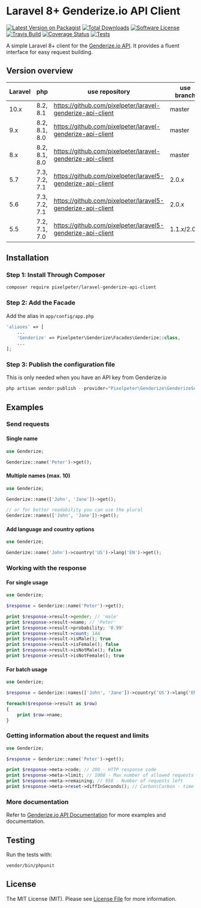 # Laravel 8+ Genderize.io API Client

[![Latest Version on Packagist](https://img.shields.io/packagist/v/pixelpeter/laravel-genderize-api-client.svg?style=flat-square)](https://packagist.org/packages/pixelpeter/laravel-genderize-api-client)
[![Total Downloads](https://img.shields.io/packagist/dt/pixelpeter/laravel-genderize-api-client.svg?style=flat-square)](https://packagist.org/packages/pixelpeter/laravel-genderize-api-client)
[![Software License](https://img.shields.io/badge/license-MIT-brightgreen.svg?style=flat-square)](LICENSE.md)
[![Travis Build](https://img.shields.io/travis/pixelpeter/laravel-genderize-api-client/master.svg?style=flat-square)](https://api.travis-ci.com/pixelpeter/laravel-genderize-api-client)
[![Coverage Status](https://coveralls.io/repos/github/pixelpeter/laravel-genderize-api-client/badge.svg?branch=master)](https://coveralls.io/github/pixelpeter/laravel-genderize-api-client?branch=master)
[![Tests](https://github.com/pixelpeter/laravel-genderize-api-client/actions/workflows/run-tests.yml/badge.svg?branch=master)](https://github.com/pixelpeter/laravel-genderize-api-client/actions/workflows/run-tests.yml)

A simple Laravel 8+ client for the [Genderize.io API](https://genderize.io/).
It provides a fluent interface for easy request building.

## Version overview

| Laravel | php           | use repository                                              | use branch  |
|---------|---------------| ----------------------------------------------------------  |-------------|
| 10.x    | 8.2, 8.1      | https://github.com/pixelpeter/laravel-genderize-api-client  | master      |
| 9.x     | 8.2, 8.1, 8.0 | https://github.com/pixelpeter/laravel-genderize-api-client  | master      |
| 8.x     | 8.2, 8.1, 8.0 | https://github.com/pixelpeter/laravel-genderize-api-client  | master      |
| 5.7     | 7.3, 7.2, 7.1 | https://github.com/pixelpeter/laravel5-genderize-api-client | 2.0.x       |
| 5.6     | 7.3, 7.2, 7.1 | https://github.com/pixelpeter/laravel5-genderize-api-client | 2.0.x       |
| 5.5     | 7.2, 7.1, 7.0 | https://github.com/pixelpeter/laravel5-genderize-api-client | 1.1.x/2.0.x |

## Installation

### Step 1: Install Through Composer
``` bash
composer require pixelpeter/laravel-genderize-api-client
```

### Step 2: Add the Facade
Add the alias in `app/config/app.php`
```php
'aliases' => [
    ...
    'Genderize' => Pixelpeter\Genderize\Facades\Genderize::class,
    ...
];
```
### Step 3: Publish the configuration file
This is only needed when you have an API key from Genderize.io
```php
php artisan vendor:publish --provider="Pixelpeter\Genderize\GenderizeServiceProvider"
```

## Examples

### Send requests
#### Single name
```php
use Genderize;

Genderize::name('Peter')->get();
```

#### Multiple names (max. 10)
```php
use Genderize;

Genderize::name(['John', 'Jane'])->get();

// or for better readability you can use the plural
Genderize::names(['John', 'Jane'])->get();
```

#### Add language and country options
```php
use Genderize;

Genderize::name('John')->country('US')->lang('EN')->get();
```
### Working with the response
#### For single usage
```php
use Genderize;

$response = Genderize::name('Peter')->get();

print $response->result->gender; // 'male'
print $response->result->name; // 'Peter'
print $response->result->probability; '0.99'
print $response->result->count; 144
print $response->result->isMale(); true
print $response->result->isFemale(); false
print $response->result->isNotMale(); false
print $response->result->isNotFemale(); true
```

#### For batch usage
```php
use Genderize;

$response = Genderize::names(['John', 'Jane'])->country('US')->lang('EN')->get();

foreach($response->result as $row)
{
    print $row->name;
}
```

### Getting information about the request and limits
```php
use Genderize;

$response = Genderize::name('Peter')->get();

print $response->meta->code; // 200 - HTTP response code
print $response->meta->limit; // 1000 - Max number of allowed requests
print $response->meta->remaining; // 950 - Number of requests left
print $response->meta->reset->diffInSeconds(); // Carbon\Carbon - time left till reset
```

### More documentation
Refer to [Genderize.io API Documentation](https://store.genderize.io/documentation/) for more examples and documentation.

## Testing
Run the tests with:
```bash
vendor/bin/phpunit
```

## License

The MIT License (MIT). Please see [License File](LICENSE.md) for more information.
